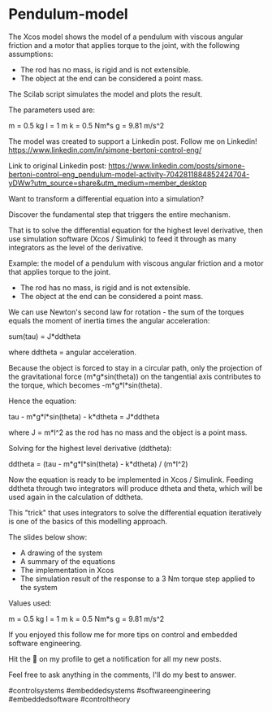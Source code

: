 # Pendulum-model

The Xcos model shows the model of a pendulum with viscous angular friction and a motor that applies torque to the joint, with the following assumptions:

- The rod has no mass, is rigid and is not extensible.
- The object at the end can be considered a point mass.

The Scilab script simulates the model and plots the result.

The parameters used are:

m = 0.5 kg
l = 1 m
k = 0.5 Nm\*s
g = 9.81 m/s^2

The model was created to support a Linkedin post. Follow me on Linkedin! https://www.linkedin.com/in/simone-bertoni-control-eng/

Link to original Linkedin post: https://www.linkedin.com/posts/simone-bertoni-control-eng_pendulum-model-activity-7042811884852424704-yDWw?utm_source=share&utm_medium=member_desktop

Want to transform a differential equation into a simulation?

Discover the fundamental step that triggers the entire mechanism.

That is to solve the differential equation for the highest level derivative, then use simulation software (Xcos / Simulink) to feed it through as many integrators as the level of the derivative.

Example: the model of a pendulum with viscous angular friction and a motor that applies torque to the joint.

- The rod has no mass, is rigid and is not extensible.
- The object at the end can be considered a point mass.

We can use Newton's second law for rotation - the sum of the torques equals the moment of inertia times the angular acceleration:

sum(tau) = J\*ddtheta

where ddtheta = angular acceleration.

Because the object is forced to stay in a circular path, only the projection of the gravitational force (m\*g\*sin(theta)) on the tangential axis contributes to the torque, which becomes -m\*g\*l\*sin(theta).

Hence the equation:

tau - m\*g\*l\*sin(theta) - k\*dtheta = J\*ddtheta

where J = m\*l^2 as the rod has no mass and the object is a point mass.

Solving for the highest level derivative (ddtheta):

ddtheta = (tau - m\*g\*l\*sin(theta) - k\*dtheta) / (m\*l^2)

Now the equation is ready to be implemented in Xcos / Simulink. Feeding ddtheta through two integrators will produce dtheta and theta, which will be used again in the calculation of ddtheta.

This "trick" that uses integrators to solve the differential equation iteratively is one of the basics of this modelling approach.

The slides below show:

- A drawing of the system
- A summary of the equations
- The implementation in Xcos
- The simulation result of the response to a 3 Nm torque step applied to the system

Values used:

m = 0.5 kg
l = 1 m
k = 0.5 Nm\*s
g = 9.81 m/s^2

If you enjoyed this follow me for more tips on control and embedded software engineering.

Hit the 🔔 on my profile to get a notification for all my new posts.

Feel free to ask anything in the comments, I'll do my best to answer.

#controlsystems #embeddedsystems #softwareengineering #embeddedsoftware #controltheory
